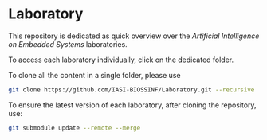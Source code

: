 # Laboratory

This repository is dedicated as quick overview over the *Artificial Intelligence on Embedded Systems* laboratories.

To access each laboratory individually, click on the dedicated folder.

To clone all the content in a single folder, please use
```bash
git clone https://github.com/IASI-BIOSSINF/Laboratory.git --recursive
```

To ensure the latest version of each laboratory, after cloning the repository, use:
```bash
git submodule update --remote --merge
```

